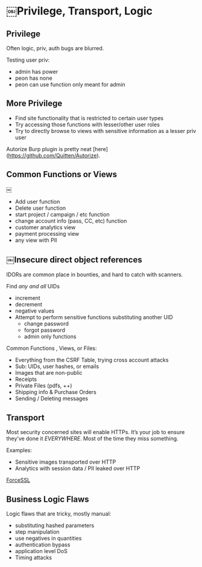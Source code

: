 # ￼Privilege, Transport, Logic

## Privilege

Often logic, priv, auth bugs are blurred.

Testing user priv:
- admin has power
- peon has none
- peon can use function only meant for admin

## More Privilege

- Find site functionality that is restricted to certain user types
- Try accessing those functions with lesser/other user roles
- Try to directly browse to views with sensitive information as a lesser priv user

Autorize Burp plugin is pretty neat [here] (https://github.com/Quitten/Autorize).

## Common Functions or Views
￼
- Add user function
- Delete user function
- start project / campaign / etc function
- change account info (pass, CC, etc) function
- customer analytics view
- payment processing view
- any view with PII

## ￼Insecure direct object references

IDORs are common place in bounties, and hard to catch with scanners.

Find *any and all* UIDs
- increment
- decrement
- negative values
- Attempt to perform sensitive functions substituting another UID
  - change password
  - forgot password
  - admin only functions

Common Functions , Views, or Files:
- Everything from the CSRF Table, trying cross account attacks
- Sub: UIDs, user hashes, or emails
- Images that are non-public
- Receipts
- Private Files (pdfs, ++)
- Shipping info & Purchase Orders
- Sending / Deleting messages

## Transport

Most security concerned sites will enable HTTPs. It’s your job to ensure they’ve done it *EVERYWHERE*. Most of the time they miss something.

Examples:
- Sensitive images transported over HTTP
- Analytics with session data / PII leaked over HTTP

[ForceSSL](https://github.com/arvinddoraiswamy/mywebappscripts/tree/master/ForceSSL)

## Business Logic Flaws
Logic flaws that are tricky, mostly manual:
- substituting hashed parameters
- step manipulation
- use negatives in quantities
- authentication bypass
- application level DoS
- Timing attacks
